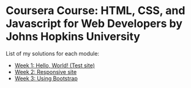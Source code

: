# Coursera Course: HTML, CSS, and Javascript for Web Developers by Johns Hopkins University

List of my solutions for each module:

- [Week 1: Hello, World! (Test site)](https://kuroxx.github.io/coursera-test/site/)
- [Week 2: Responsive site](https://kuroxx.github.io/coursera-test/module2-solution/)
- [Week 3: Using Bootstrap](https://kuroxx.github.io/coursera-test/module3-solution/)
